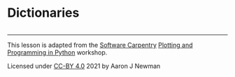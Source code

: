 # Dictionaries



```python

```

---
This lesson is adapted from the [Software Carpentry](https://software-carpentry.org/lessons/) [Plotting and Programming in Python](http://swcarpentry.github.io/python-novice-gapminder/) workshop. 

Licensed under [CC-BY 4.0](https://creativecommons.org/licenses/by/4.0/) 2021 by Aaron J Newman
